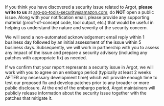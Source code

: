 If you think you have discovered a security issue related to Argot, **please write to us**  at arg-go-tools-security@amazon.com; do **NOT** open a public issue. Along with your notification email, please provide any supporting material (proof-of-concept code, tool output, etc.) that would be useful in helping us understand the nature and severity of the security concern.

We will send a non-automated acknowledgement email reply within 1 business day followed by an initial assessment of the issue within 5 business days. Subsequently, we will work in partnership with you to assess any impact of the issue and prepare a security advisory (including any patches with appropriate fix) as needed.

If we confirm that your report represents a security issue in Argot, we will work with you to agree on an embargo period (typically at least 2 weeks AFTER any necessary development time) which will provide enough time to test our proposed fix and develop patches prior to any broader or more public disclosure. At the end of the embargo period, Argot maintainers will publicly release information about the security issue together with the patches that mitigate it.

